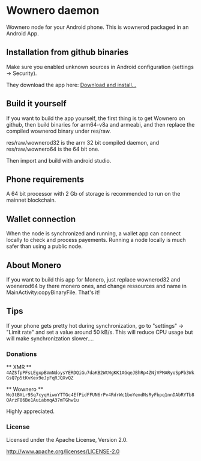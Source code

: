 # Wownero daemon

Wownero node for your Android phone. This is wownerod packaged in an Android App.


## Installation from github binaries

Make sure you enabled unknown sources in Android configuration (settings -> Security).

They download the app here: <a href="https://github.com/enerc/Aeon-daemon/raw/wownero/app/release/app-release.apk">Download and install...</a>



## Build it yourself

If you want to build the app yourself, the first thing is to get Wownero on github, then build binaries for arm64-v8a and armeabi, and then replace the compiled wownerod binary under res/raw.

res/raw/wownerod32 is the arm 32 bit compiled daemon, and res/raw/wownero64 is the 64 bit one.

Then import and build with android studio.  



## Phone requirements
A 64 bit processor with 2 Gb of storage is recommended to run on the mainnet blockchain.


## Wallet connection
When the node is synchronized and running, a wallet app can connect locally to check and process payements.
Running a node locally is much safer than using a public node.  


## About Monero
If you want to build this app for Monero, just replace wownerod32 and woenerod64 by there monero ones, and change ressources and name in MainActivity:copyBinaryFile. That's it!

## Tips
If your phone gets pretty hot during synchronization, go to "settings" -> "Limit rate" and set a value around 50 kB/s. This will reduce CPU usage but will make synchronization slower....  


### Donations

** XMR **    `4AZSfpPFsLEgxpBVmNdoysYERDQiGu7daKB2WtWgKK1AGqeJBhRp4ZNjVPMARyoSpPb3WkGsQ7p5tKvKex9eJpFqRJQXvQZ`

** Wownero **   `Wo3tBXLr9Sq7cyqHiwoYTTGc4EfPidFFUN6rPv4RdrWc1boYemdNsRyFbpq1nnDAbRYTb8QArzF86Be1AuiabmqA37mTGhw1u`

Highly appreciated.  


### License

Licensed under the Apache License, Version 2.0.

http://www.apache.org/licenses/LICENSE-2.0
